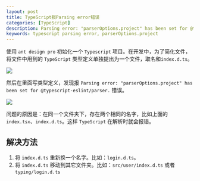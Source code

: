 ```yaml
---
layout: post
title: TypeScript报Parsing error错误
categories: [TypeScript]
description: Parsing error: "parserOptions.project" has been set for @typescript-eslint/parser
keywords: typescript parsing error, parserOptions.project
---
```


使用 `ant design pro` 初始化一个 `Typescript` 项目。在开发中，为了简化文件，将文件中用到的 `TypeScript` 类型定义单独提出为一个文件，取名和`index.d.ts`。

![](https://gitee.com/xiangming25/picture/raw/master/2021-9-14/1631603579428-image.png)

然后在里面写类型定义，发现报 `Parsing error: "parserOptions.project" has been set for @typescript-eslint/parser.` 错误。

![](https://gitee.com/xiangming25/picture/raw/master/2021-9-14/1631603820617-image.png)

问题的原因是：在同一个文件夹下，存在两个相同的名字，比如上面的 `index.tsx`、`index.d.ts`。这样 `TypeScript` 在解析时就会报错。

## 解决方法

1. 将 `index.d.ts` 重新换一个名字。比如：`login.d.ts`。
2. 将 `index.d.ts` 移动到其它文件夹。比如：`src/user/index.d.ts` 或者 `typing/login.d.ts`